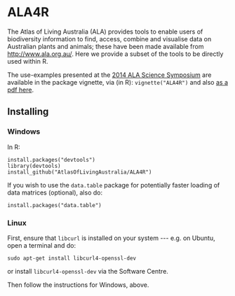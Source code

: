 # ALA4R

The Atlas of Living Australia (ALA) provides tools to enable users of biodiversity information to find, access, combine and visualise data on Australian plants and animals; these have been made available from http://www.ala.org.au/. Here we provide a subset of the tools to be directly used within R.

The use-examples presented at the [2014 ALA Science Symposium](http://www.ala.org.au/blogs-news/2014-atlas-of-living-australia-science-symposium/) are available in the package vignette, via (in R): `vignette("ALA4R")` and also [as a pdf here](./vignettes/ALA4R.pdf?raw=true).


## Installing

### Windows

In R:

```{r}
install.packages("devtools")
library(devtools)
install_github("AtlasOfLivingAustralia/ALA4R")
```

If you wish to use the `data.table` package for potentially faster loading of data matrices (optional), also do:
```{r}
install.packages("data.table")
```


### Linux

First, ensure that `libcurl` is installed on your system --- e.g. on Ubuntu, open a terminal and do:
```
sudo apt-get install libcurl4-openssl-dev
```

or install `libcurl4-openssl-dev` via the Software Centre.


Then follow the instructions for Windows, above.

